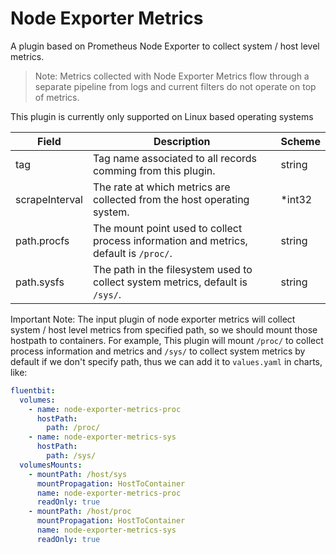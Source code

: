 # Node Exporter Metrics

A plugin based on Prometheus Node Exporter to collect system / host level metrics.

>Note: Metrics collected with Node Exporter Metrics flow through a separate pipeline from logs and current filters do not operate on top of metrics.

This plugin is currently only supported on Linux based operating systems


| Field          | Description                                                                           | Scheme |
|----------------|---------------------------------------------------------------------------------------|--------|
| tag            | Tag name associated to all records comming from this plugin.                          | string |
| scrapeInterval | The rate at which metrics are collected from the host operating system.               | *int32 |
| path.procfs    | The mount point used to collect process information and metrics, default is `/proc/`. | string |
| path.sysfs     | The path in the filesystem used to collect system metrics, default is `/sys/`.        | string |


Important Note: The input plugin of node exporter metrics will collect system / host level metrics from specified path,
so we should mount those hostpath to containers. For example, This plugin will mount `/proc/` to collect process information and metrics 
and `/sys/` to collect system metrics by default if we don't specify path, thus we can add it to `values.yaml` in charts, like:

```yaml
fluentbit:
  volumes:
    - name: node-exporter-metrics-proc
      hostPath:
        path: /proc/
    - name: node-exporter-metrics-sys
      hostPath:
        path: /sys/
  volumesMounts:
    - mountPath: /host/sys
      mountPropagation: HostToContainer
      name: node-exporter-metrics-proc
      readOnly: true
    - mountPath: /host/proc
      mountPropagation: HostToContainer
      name: node-exporter-metrics-sys
      readOnly: true
```
